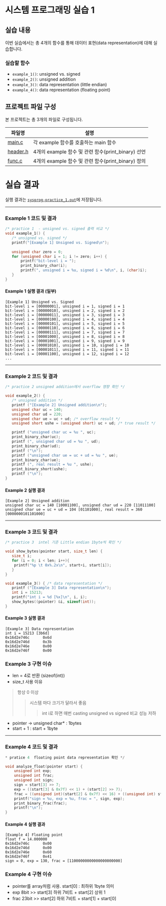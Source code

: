 # 시스템 프로그래밍 실습 1

## 실습 내용
이번 실습에서는 총 4개의 함수를 통해 데이터 표현(data representation)에 대해 실습합니다.

### 실습할 함수
- `example_1()`: unsigned vs. signed
- `example_2()`: unsigned addition
- `example_3()`: data representation (little endian)
- `example_4()`: data representation (floating point)

## 프로젝트 파일 구성
본 프로젝트는 총 3개의 파일로 구성됩니다.

| 파일명       | 설명 |
|-------------|--------------------------------------------------|
| [main.c](https://github.com/ansunho123/System-programming/blob/main/sysprog-labs1/main.c)    | 각 example 함수를 호출하는 main 함수 |
| [header.h](https://github.com/ansunho123/System-programming/blob/main/sysprog-labs1/header.h)  | 4개의 example 함수 및 관련 함수(print_binary) 선언 |
| [func.c](https://github.com/ansunho123/System-programming/blob/main/sysprog-labs1/func.c) | 4개의 example 함수 및 관련 함수(print_binary) 정의 |



# 실습 결과
실행 결과는 [`sysprog-practice_1.out`](https://github.com/your-repo/sysprog-practice_1.out)에 저장됩니다.


**********************
### Example 1 코드 및 결과
```c
/* practice 1  - unsigned vs. signed 출력 비교 */
void example_1() {
   /* unsigned vs. signed */
   printf("[Example 1] Unsigned vs. Signed\n");
   
   unsigned char zero = 0;
   for (unsigned char i = 1; i != zero; i++) {
       printf("bit-level i = ");
       print_binary_char(i);
       printf(", unsigned i = %u, signed i = %d\n", i, (char)i);
   }
}
```

#### Example 1 실행 결과 (일부)
```
[Example 1] Unsigned vs. Signed
bit-level i = [00000001], unsigned i = 1, signed i = 1
bit-level i = [00000010], unsigned i = 2, signed i = 2
bit-level i = [00000011], unsigned i = 3, signed i = 3
bit-level i = [00000100], unsigned i = 4, signed i = 4
bit-level i = [00000101], unsigned i = 5, signed i = 5
bit-level i = [00000110], unsigned i = 6, signed i = 6
bit-level i = [00000111], unsigned i = 7, signed i = 7
bit-level i = [00001000], unsigned i = 8, signed i = 8
bit-level i = [00001001], unsigned i = 9, signed i = 9
bit-level i = [00001010], unsigned i = 10, signed i = 10
bit-level i = [00001011], unsigned i = 11, signed i = 11
bit-level i = [00001100], unsigned i = 12, signed i = 12
...
```
------------------------
### Example 2 코드 및 결과
```c
/* practice 2 unsigned addition에서 overflow 영향 확인 */

void example_2() { 
   /* unsigned addition */
   printf ("[Example 2] Unsigned addition\n");
   unsigned char uc = 140;
   unsigned char ud = 220;
   unsigned char ue = uc + ud; /* overflow result */
   unsigned short ushe = (unsigned short) uc + ud; /* true result */

   printf ("unsigned char uc = %u ", uc);
   print_binary_char(uc);
   printf (", unsigned char ud = %u ", ud);
   print_binary_char(ud);
   printf ("\n");
   printf ("unsigned char ue = uc + ud = %u ", ue);
   print_binary_char(ue);
   printf (", real result = %u ", ushe);
   print_binary_short(ushe);
   printf ("\n");
}
```

#### Example 2 실행 결과
```
[Example 2] Unsigned addition
unsigned char uc = 140 [10001100], unsigned char ud = 220 [11011100]
unsigned char ue = uc + ud = 104 [01101000], real result = 360 [0000000101101000]
```
--------------

### Example 3 코드 및 결과

```c
/* practice 3  intel 기준 Little endian 1byte씩 확인 */

void show_bytes(pointer start, size_t len) {
   size_t i;
   for (i = 0; i < len; i++){
    printf("%p \t 0x%.2x\n", start+i, start[i]);
   }
}

void example_3() { /* data representation */
   printf ("[Example 3] Data representation\n");
   int i = 15213;
   printf("int i = %d [%x]\n", i, i);
   show_bytes((pointer) &i, sizeof(int));
}
```
#### Example 3 실행 결과
```
[Example 3] Data representation
int i = 15213 [3b6d]
0x16d2e746c 	 0x6d
0x16d2e746d 	 0x3b
0x16d2e746e 	 0x00
0x16d2e746f 	 0x00
```


### Example 3 구현 이슈

* len = 4로 반환 (sizeof(int))
* size_t 사용 이유
> 항상 0 이상
>>시스템 마다 크기가 달라서 좋음
>>>int i로 하면 매번 casting unsigned vs signed 비교 성능 저하
* pointer -> unsigned char* : 1bytes
* start + 1 : start + 1byte
  
---------------
### Example 4 코드 및 결과

```c
* pratice 4  floating point data representation 확인 */

void analyze_float(pointer start) {
    unsigned int exp;
    unsigned int frac;
    unsigned int sign;
    sign = start[3] >> 7; 
    exp = ((start[3] & 0x7f) << 1) + (start[2] >> 7);
    frac = ((unsigned int)(start[2] & 0x7f) << 16) + ((unsigned int) start[1] << 8) + start[0];
    printf("sign = %u, exp = %u, frac = ", sign, exp);
    print_binary_frac(frac);
    printf("\n");
}
```

#### Example 4 실행 결과
```
[Example 4] Floating point
float f = 14.000000
0x16d2e746c 	 0x00
0x16d2e746d 	 0x00
0x16d2e746e 	 0x60
0x16d2e746f 	 0x41
sign = 0, exp = 130, frac = [11000000000000000000000]
```

### Example 4 구현 이슈
* pointer를 array처럼 사용. start[0] : 최하위 1byte 의미
* exp 8bit >> start[3] 하위 7비트 + start[2] 상위 1
* frac  23bit >> start[2] 하위 7비트 + start[1] + start[0] 




